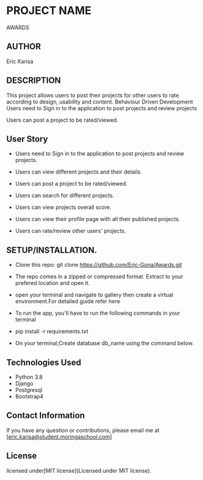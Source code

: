 # PROJECT NAME
AWARDS

## AUTHOR
Eric Karisa

## DESCRIPTION
This project allows users to post their projects for other users to rate according to design, usability and content.
Behaviour Driven Development
Users need to Sign in to the application to post projects and review projects

Users can post a project to be rated/viewed.

## User Story
+ Users need to Sign in to the application to post projects and review projects.

+ Users can view different projects and their details.

+ Users can post a project to be rated/viewed.

+ Users can search for different projects.

+ Users can view projects overall score.

+ Users can view their profile page with all their published projects.

+ Users can rate/review other users' projects.

## SETUP/INSTALLATION.
- Clone this repo: git clone https://github.com/Eric-Gona/Awards.git

- The repo comes in a zipped or compressed format. Extract to your prefered location and open it.

- open your terminal and navigate to gallery then create a virtual environment.For detailed guide refer here

- To run the app, you'll have to run the following commands in your terminal

- pip install -r requirements.txt
- On your terminal,Create database db_name using the command below.


## Technologies Used
- Python 3.8
- Django
- Postgresql
- Bootstrap4

## Contact Information
If you have any question or contributions, please email me at [eric.karisa@student.moringaschool.com]


## License
licensed under[MIT license](Licensed under MIT license).